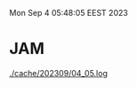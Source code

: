 Mon Sep  4 05:48:05 EEST 2023
# JAM
<a href='./cache/202309/04_05.log'>./cache/202309/04_05.log</a>
